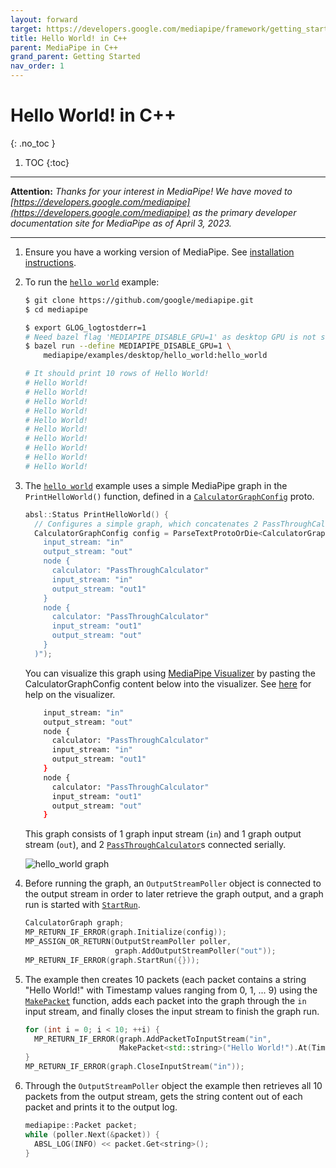 ```yaml
---
layout: forward
target: https://developers.google.com/mediapipe/framework/getting_started/hello_world_cpp
title: Hello World! in C++
parent: MediaPipe in C++
grand_parent: Getting Started
nav_order: 1
---
```


# Hello World! in C++
{: .no_toc }

1. TOC
{:toc}
---

**Attention:** *Thanks for your interest in MediaPipe! We have moved to
[https://developers.google.com/mediapipe](https://developers.google.com/mediapipe)
as the primary developer documentation site for MediaPipe as of April 3, 2023.*

----

1.  Ensure you have a working version of MediaPipe. See
    [installation instructions](./install.md).

2.  To run the [`hello world`] example:

    ```bash
    $ git clone https://github.com/google/mediapipe.git
    $ cd mediapipe

    $ export GLOG_logtostderr=1
    # Need bazel flag 'MEDIAPIPE_DISABLE_GPU=1' as desktop GPU is not supported currently.
    $ bazel run --define MEDIAPIPE_DISABLE_GPU=1 \
        mediapipe/examples/desktop/hello_world:hello_world

    # It should print 10 rows of Hello World!
    # Hello World!
    # Hello World!
    # Hello World!
    # Hello World!
    # Hello World!
    # Hello World!
    # Hello World!
    # Hello World!
    # Hello World!
    # Hello World!
    ```

3.  The [`hello world`] example uses a simple MediaPipe graph in the
    `PrintHelloWorld()` function, defined in a [`CalculatorGraphConfig`] proto.

    ```c++
    absl::Status PrintHelloWorld() {
      // Configures a simple graph, which concatenates 2 PassThroughCalculators.
      CalculatorGraphConfig config = ParseTextProtoOrDie<CalculatorGraphConfig>(R"(
        input_stream: "in"
        output_stream: "out"
        node {
          calculator: "PassThroughCalculator"
          input_stream: "in"
          output_stream: "out1"
        }
        node {
          calculator: "PassThroughCalculator"
          input_stream: "out1"
          output_stream: "out"
        }
      )");
    ```

    You can visualize this graph using
    [MediaPipe Visualizer](https://viz.mediapipe.dev) by pasting the
    CalculatorGraphConfig content below into the visualizer. See
    [here](../tools/visualizer.md) for help on the visualizer.

    ```bash
        input_stream: "in"
        output_stream: "out"
        node {
          calculator: "PassThroughCalculator"
          input_stream: "in"
          output_stream: "out1"
        }
        node {
          calculator: "PassThroughCalculator"
          input_stream: "out1"
          output_stream: "out"
        }
    ```

    This graph consists of 1 graph input stream (`in`) and 1 graph output stream
    (`out`), and 2 [`PassThroughCalculator`]s connected serially.

    ![hello_world graph](https://mediapipe.dev/images/hello_world.png)

4.  Before running the graph, an `OutputStreamPoller` object is connected to the
    output stream in order to later retrieve the graph output, and a graph run
    is started with [`StartRun`].

    ```c++
    CalculatorGraph graph;
    MP_RETURN_IF_ERROR(graph.Initialize(config));
    MP_ASSIGN_OR_RETURN(OutputStreamPoller poller,
                        graph.AddOutputStreamPoller("out"));
    MP_RETURN_IF_ERROR(graph.StartRun({}));
    ```

5.  The example then creates 10 packets (each packet contains a string "Hello
    World!" with Timestamp values ranging from 0, 1, ... 9) using the
    [`MakePacket`] function, adds each packet into the graph through the `in`
    input stream, and finally closes the input stream to finish the graph run.

    ```c++
    for (int i = 0; i < 10; ++i) {
      MP_RETURN_IF_ERROR(graph.AddPacketToInputStream("in",
                         MakePacket<std::string>("Hello World!").At(Timestamp(i))));
    }
    MP_RETURN_IF_ERROR(graph.CloseInputStream("in"));
    ```

6.  Through the `OutputStreamPoller` object the example then retrieves all 10
    packets from the output stream, gets the string content out of each packet
    and prints it to the output log.

    ```c++
    mediapipe::Packet packet;
    while (poller.Next(&packet)) {
      ABSL_LOG(INFO) << packet.Get<string>();
    }
    ```

[`hello world`]: https://github.com/google/mediapipe/tree/master/mediapipe/examples/desktop/hello_world/hello_world.cc
[`CalculatorGraphConfig`]: https://github.com/google/mediapipe/tree/master/mediapipe/framework/calculator.proto
[`PassThroughCalculator`]: https://github.com/google/mediapipe/tree/master/mediapipe/calculators/core/pass_through_calculator.cc
[`MakePacket`]: https://github.com/google/mediapipe/tree/master/mediapipe/framework/packet.h
[`StartRun`]: https://github.com/google/mediapipe/tree/master/mediapipe/framework/calculator_graph.h
